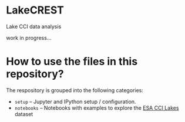 # LakeCREST
Lake CCI data analysis

work in progress...

# How to use the files in this repository?
The respository is grouped into the following categories:

- `setup` – Jupyter and IPython setup / configuration.
- `notebooks` – Notebooks with examples to explore the [ESA CCI Lakes](https://catalogue.ceda.ac.uk/uuid/ab8d21568c81491fbb9a300c36884af7) dataset
